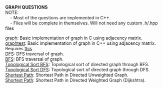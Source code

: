 <b> GRAPH QUESTIONS </b>  
NOTE:  
&nbsp;&nbsp;&nbsp;&nbsp;- Most of the questions are implemented in C++.  
&nbsp;&nbsp;&nbsp;&nbsp;- Files will be complete in themselves. Will not need any custom .h/.hpp files  

[graph](graph.c): Basic implementation of graph in C using adjacency matrix.  
[graphtest](graphtest.cpp): Basic implementation of graph in C++ using adjacency matrix. Requires [this](graph.hpp)  
[DFS](DFS.cpp): DFS traversal of graph.  
[BFS](BFS.cpp): BFS traversal of graph.  
[Topological Sort BFS](topologicalBFS.cpp): Topological sort of directed graph through BFS.  
[Topological Sort DFS](topologicalDFS.cpp): Topological sort of directed graph through DFS.  
[Shortest Path](shortestPath.cpp): Shortest Path in Directed Unweighted Graph.  
[Shortest Path](dijkshtra.cpp): Shortest Path in Directed Weighted Graph (Dijkshtra).  

